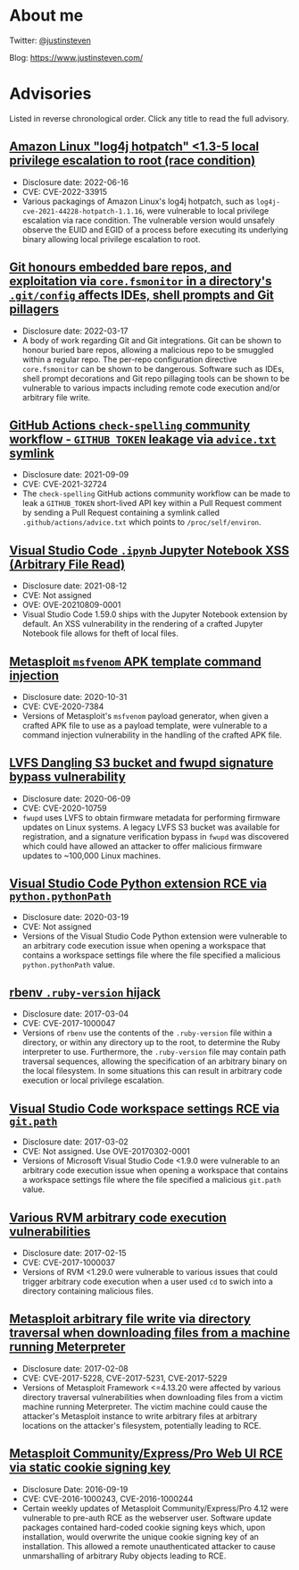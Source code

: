 # About me

Twitter: [@justinsteven](https://twitter.com/justinsteven)

Blog: <https://www.justinsteven.com/>

# Advisories

Listed in reverse chronological order. Click any title to read the full advisory.

## [Amazon Linux "log4j hotpatch" <1.3-5 local privilege escalation to root (race condition)](2022_amazon_log4j-cve-2021-44228-hotpatch_local_privesc.md)

* Disclosure date: 2022-06-16
* CVE: CVE-2022-33915
* Various packagings of Amazon Linux's log4j hotpatch, such as `log4j-cve-2021-44228-hotpatch-1.1.16`, were vulnerable to local privilege escalation via race condition. The vulnerable version would unsafely observe the EUID and EGID of a process before executing its underlying binary allowing local privilege escalation to root.

## [Git honours embedded bare repos, and exploitation via `core.fsmonitor` in a directory's `.git/config` affects IDEs, shell prompts and Git pillagers](2022_git_buried_bare_repos_and_fsmonitor_various_abuses.md)

* Disclosure date: 2022-03-17
* A body of work regarding Git and Git integrations. Git can be shown to honour buried bare repos, allowing a malicious repo to be smuggled within a regular repo. The per-repo configuration directive `core.fsmonitor` can be shown to be dangerous. Software such as IDEs, shell prompt decorations and Git repo pillaging tools can be shown to be vulnerable to various impacts including remote code execution and/or arbitrary file write.

## [GitHub Actions `check-spelling` community workflow - `GITHUB_TOKEN` leakage via `advice.txt` symlink](2021_github_actions_checkspelling_token_leak_via_advice_symlink.md)

* Disclosure date: 2021-09-09
* CVE: CVE-2021-32724
* The `check-spelling` GitHub actions community workflow can be made to leak a `GITHUB_TOKEN` short-lived API key within a Pull Request comment by sending a Pull Request containing a symlink called `.github/actions/advice.txt` which points to `/proc/self/environ`.

## [Visual Studio Code `.ipynb` Jupyter Notebook XSS (Arbitrary File Read)](2021_vscode_ipynb_xss_arbitrary_file_read.md)

* Disclosure date: 2021-08-12
* CVE: Not assigned
* OVE: OVE-20210809-0001
* Visual Studio Code 1.59.0 ships with the Jupyter Notebook extension by default. An XSS vulnerability in the rendering of a crafted Jupyter Notebook file allows for theft of local files.

## [Metasploit `msfvenom` APK template command injection](2020_metasploit_msfvenom_apk_template_cmdi.md)

* Disclosure date: 2020-10-31
* CVE: CVE-2020-7384
* Versions of Metasploit's `msfvenom` payload generator, when given a crafted APK file to use as a payload template, were vulnerable to a command injection vulnerability in the handling of the crafted APK file.

## [LVFS Dangling S3 bucket and fwupd signature bypass vulnerability](2020_fwupd_dangling_s3_bucket_and_CVE-2020-10759_signature_verification_bypass.md)

* Disclosure date: 2020-06-09
* CVE: CVE-2020-10759
* `fwupd` uses LVFS to obtain firmware metadata for performing firmware updates on Linux systems. A legacy LVFS S3 bucket was available for registration, and a signature verification bypass in `fwupd` was discovered which could have allowed an attacker to offer malicious firmware updates to ~100,000 Linux machines.

## [Visual Studio Code Python extension RCE via `python.pythonPath`](2020_visual_studio_code_python_pythonpath_code_execution.md)

* Disclosure date: 2020-03-19
* CVE: Not assigned
* Versions of the Visual Studio Code Python extension were vulnerable to an arbitrary code execution issue when opening a workspace that contains a workspace settings file where the file specified a malicious `python.pythonPath` value.

## [rbenv `.ruby-version` hijack](2017_rbenv_ruby_version_directory_traversal.md)

* Disclosure date: 2017-03-04
* CVE: CVE-2017-1000047
* Versions of `rbenv` use the contents of the `.ruby-version` file within a directory, or within any directory up to the root, to determine the Ruby interpreter to use. Furthermore, the `.ruby-version` file may contain path traversal sequences, allowing the specification of an arbitrary binary on the local filesystem. In some situations this can result in arbitrary code execution or local privilege escalation.

## [Visual Studio Code workspace settings RCE via `git.path`](2017_visual_studio_code_workspace_settings_code_execution.md)

* Disclosure date: 2017-03-02
* CVE: Not assigned. Use OVE-20170302-0001
* Versions of Microsoft Visual Studio Code <1.9.0 were vulnerable to an arbitrary code execution issue when opening a workspace that contains a workspace settings file where the file specified a malicious `git.path` value.

## [Various RVM arbitrary code execution vulnerabilities](2017_rvm_cd_command_execution.md)

* Disclosure date: 2017-02-15
* CVE: CVE-2017-1000037
* Versions of RVM <1.29.0 were vulnerable to various issues that could trigger arbitrary code execution when a user used `cd` to swich into a directory containing malicious files.

## [Metasploit arbitrary file write via directory traversal when downloading files from a machine running Meterpreter](2017_metasploit_meterpreter_dir_traversal_bugs.md)

* Disclosure date: 2017-02-08
* CVE: CVE-2017-5228, CVE-2017-5231, CVE-2017-5229
* Versions of Metasploit Framework <=4.13.20 were affected by various directory traversal vulnerabilities when downloading files from a victim machine running Meterpreter. The victim machine could cause the attacker's Metasploit instance to write arbitrary files at arbitrary locations on the attacker's filesystem, potentially leading to RCE.

## [Metasploit Community/Express/Pro Web UI RCE via static cookie signing key](2016_metasploit_rce_static_key_deserialization.md)

* Disclosure Date: 2016-09-19
* CVE: CVE-2016-1000243, CVE-2016-1000244
* Certain weekly updates of Metasploit Community/Express/Pro 4.12 were vulnerable to pre-auth RCE as the webserver user. Software update packages contained hard-coded cookie signing keys which, upon installation, would overwrite the unique cookie signing key of an installation. This allowed a remote unauthenticated attacker to cause unmarshalling of arbitrary Ruby objects leading to RCE.